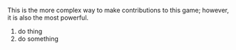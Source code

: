 This is the more complex way to make contributions to this game; however, it is also the most powerful.
1. do thing
2. do something
